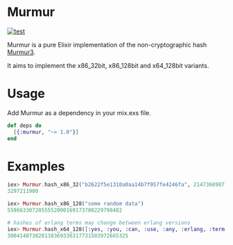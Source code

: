 Murmur
======

[![test](https://github.com/preciz/murmur/actions/workflows/test.yml/badge.svg)](https://github.com/preciz/murmur/actions/workflows/test.yml)

Murmur is a pure Elixir implementation of the non-cryptographic hash [Murmur3](https://code.google.com/p/smhasher/wiki/MurmurHash3).

It aims to implement the x86_32bit, x86_128bit and x64_128bit variants.

# Usage

Add Murmur as a dependency in your mix.exs file.

```elixir
def deps do
  [{:murmur, "~> 1.0"}]
end
```

# Examples

```elixir
iex> Murmur.hash_x86_32("b2622f5e1310a0aa14b7f957fe4246fa", 2147368987)
3297211900

iex> Murmur.hash_x86_128("some random data")
5586633072055552000169173700229798482

# hashes of erlang terms may change between erlang versions
iex> Murmur.hash_x64_128([:yes, :you, :can, :use, :any, :erlang, :term!])
300414073828138369336317731503972665325
```
